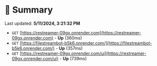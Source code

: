 # 📖 Summary
Last updated: **5/11/2024, 3:21:32 PM**

- `GET` [https://restreamer-09gx.onrender.com](https://restreamer-09gx.onrender.com) - **Up** (360ms)
- `GET` [https://filestreambot-b5k6.onrender.com/](https://filestreambot-b5k6.onrender.com/) - **Up** (357ms)
- `GET` [https://restreamer-09gx.onrender.com/ui](https://restreamer-09gx.onrender.com/ui) - **Up** (739ms)
